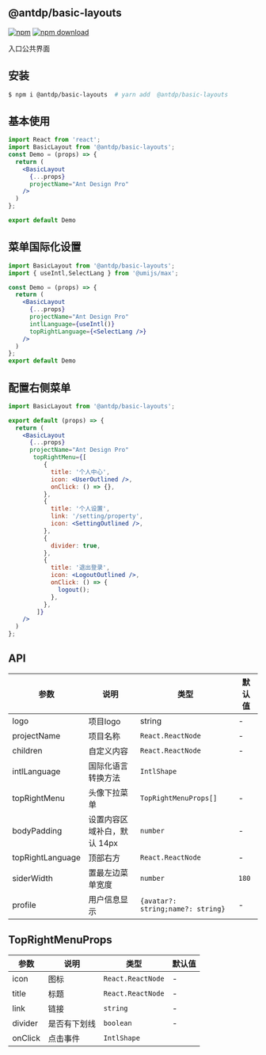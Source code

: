 @antdp/basic-layouts
---

[![npm](https://img.shields.io/npm/v/@antdp/basic-layouts.svg?maxAge=3600)](https://www.npmjs.com/package/@antdp/basic-layouts)
[![npm download](https://img.shields.io/npm/dm/@antdp/basic-layouts.svg?style=flat)](https://www.npmjs.com/package/@antdp/basic-layouts)

入口公共界面

## 安装

```bash
$ npm i @antdp/basic-layouts  # yarn add  @antdp/basic-layouts
```


## 基本使用

```jsx
import React from 'react';
import BasicLayout from '@antdp/basic-layouts';
const Demo = (props) => {
  return (
    <BasicLayout
      {...props}
      projectName="Ant Design Pro"
    />
  )
};

export default Demo
```

## 菜单国际化设置

```jsx
import BasicLayout from '@antdp/basic-layouts';
import { useIntl,SelectLang } from '@umijs/max';

const Demo = (props) => {
  return (
    <BasicLayout
      {...props}
      projectName="Ant Design Pro"
      intlLanguage={useIntl()}
      topRightLanguage={<SelectLang />}
    />
  )
};
export default Demo
```
## 配置右侧菜单
```jsx
import BasicLayout from '@antdp/basic-layouts';

export default (props) => {
  return (
    <BasicLayout
      {...props}
      projectName="Ant Design Pro"
       topRightMenu={[
          {
            title: '个人中心',
            icon: <UserOutlined />,
            onClick: () => {},
          },
          {
            title: '个人设置',
            link: '/setting/property',
            icon: <SettingOutlined />,
          },
          {
            divider: true,
          },
          {
            title: '退出登录',
            icon: <LogoutOutlined />,
            onClick: () => {
              logout();
            },
          },
        ]}
    />
  )
};

```

## API

| 参数 | 说明 | 类型 | 默认值 |
| -------- | -------- | -------- | -------- |
| logo | 项目logo | string  | - |
| projectName | 项目名称 | `React.ReactNode` | - |
| children | 自定义内容 | `React.ReactNode` | - |
| intlLanguage | 国际化语言转换方法 | `IntlShape` |
| topRightMenu | 头像下拉菜单 |  `TopRightMenuProps[]` | - |
| bodyPadding | 设置内容区域补白，默认 14px |   `number` | - |
| topRightLanguage | 顶部右方 |   `React.ReactNode` | - |
| siderWidth | 置最左边菜单宽度 |   `number` | `180` |
| profile | 用户信息显示 |   `{avatar?: string;name?: string}` | - |

## TopRightMenuProps
| 参数 | 说明 | 类型 | 默认值 |
| -------- | -------- | -------- | -------- |
| icon | 图标 | `React.ReactNode`  | - |
| title | 标题 | `React.ReactNode` | - |
| link | 链接 | `string` | - |
| divider | 是否有下划线 | `boolean` | - |
| onClick | 点击事件 | `IntlShape` |